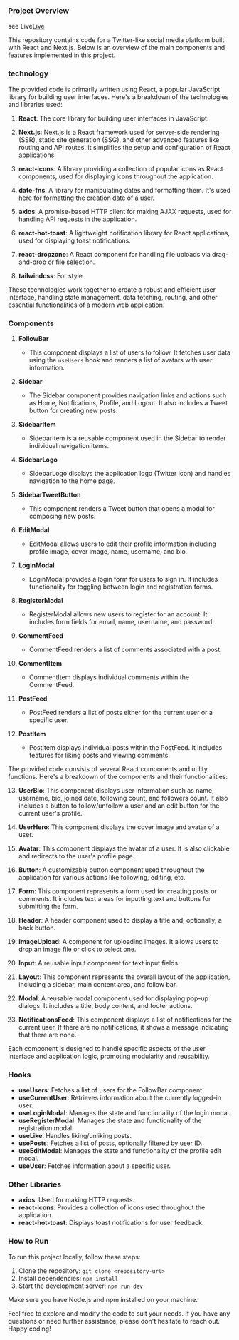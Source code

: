 ### Project Overview
see Live[Live](https://mytwitter-98j2.onrender.com)

This repository contains code for a Twitter-like social media platform built with React and Next.js. Below is an overview of the main components and features implemented in this project.

### technology
The provided code is primarily written using React, a popular JavaScript library for building user interfaces. Here's a breakdown of the technologies and libraries used:

1. **React**: The core library for building user interfaces in JavaScript.

2. **Next.js**: Next.js is a React framework used for server-side rendering (SSR), static site generation (SSG), and other advanced features like routing and API routes. It simplifies the setup and configuration of React applications.

3. **react-icons**: A library providing a collection of popular icons as React components, used for displaying icons throughout the application.

4. **date-fns**: A library for manipulating dates and formatting them. It's used here for formatting the creation date of a user.

5. **axios**: A promise-based HTTP client for making AJAX requests, used for handling API requests in the application.

6. **react-hot-toast**: A lightweight notification library for React applications, used for displaying toast notifications.

7. **react-dropzone**: A React component for handling file uploads via drag-and-drop or file selection.

8. **tailwindcss**: For style

These technologies work together to create a robust and efficient user interface, handling state management, data fetching, routing, and other essential functionalities of a modern web application.

### Components

1. **FollowBar**
   - This component displays a list of users to follow. It fetches user data using the `useUsers` hook and renders a list of avatars with user information.

2. **Sidebar**
   - The Sidebar component provides navigation links and actions such as Home, Notifications, Profile, and Logout. It also includes a Tweet button for creating new posts.

3. **SidebarItem**
   - SidebarItem is a reusable component used in the Sidebar to render individual navigation items.

4. **SidebarLogo**
   - SidebarLogo displays the application logo (Twitter icon) and handles navigation to the home page.

5. **SidebarTweetButton**
   - This component renders a Tweet button that opens a modal for composing new posts.

6. **EditModal**
   - EditModal allows users to edit their profile information including profile image, cover image, name, username, and bio.

7. **LoginModal**
   - LoginModal provides a login form for users to sign in. It includes functionality for toggling between login and registration forms.

8. **RegisterModal**
   - RegisterModal allows new users to register for an account. It includes form fields for email, name, username, and password.

9. **CommentFeed**
   - CommentFeed renders a list of comments associated with a post.

10. **CommentItem**
    - CommentItem displays individual comments within the CommentFeed.

11. **PostFeed**
    - PostFeed renders a list of posts either for the current user or a specific user.

12. **PostItem**
    - PostItem displays individual posts within the PostFeed. It includes features for liking posts and viewing comments.
   
  The provided code consists of several React components and utility functions. Here's a breakdown of the components and their functionalities:

13. **UserBio**: This component displays user information such as name, username, bio, joined date, following count, and followers count. It also includes a button to follow/unfollow a user and an edit button for the current user's profile.

14. **UserHero**: This component displays the cover image and avatar of a user.

15. **Avatar**: This component displays the avatar of a user. It is also clickable and redirects to the user's profile page.

16. **Button**: A customizable button component used throughout the application for various actions like following, editing, etc.

17. **Form**: This component represents a form used for creating posts or comments. It includes text areas for inputting text and buttons for submitting the form.

18. **Header**: A header component used to display a title and, optionally, a back button.

19. **ImageUpload**: A component for uploading images. It allows users to drop an image file or click to select one.

20. **Input**: A reusable input component for text input fields.

21. **Layout**: This component represents the overall layout of the application, including a sidebar, main content area, and follow bar.

22. **Modal**: A reusable modal component used for displaying pop-up dialogs. It includes a title, body content, and footer actions.

23. **NotificationsFeed**: This component displays a list of notifications for the current user. If there are no notifications, it shows a message indicating that there are none.

Each component is designed to handle specific aspects of the user interface and application logic, promoting modularity and reusability.

### Hooks

- **useUsers**: Fetches a list of users for the FollowBar component.
- **useCurrentUser**: Retrieves information about the currently logged-in user.
- **useLoginModal**: Manages the state and functionality of the login modal.
- **useRegisterModal**: Manages the state and functionality of the registration modal.
- **useLike**: Handles liking/unliking posts.
- **usePosts**: Fetches a list of posts, optionally filtered by user ID.
- **useEditModal**: Manages the state and functionality of the profile edit modal.
- **useUser**: Fetches information about a specific user.

### Other Libraries

- **axios**: Used for making HTTP requests.
- **react-icons**: Provides a collection of icons used throughout the application.
- **react-hot-toast**: Displays toast notifications for user feedback.

### How to Run

To run this project locally, follow these steps:

1. Clone the repository: `git clone <repository-url>`
2. Install dependencies: `npm install`
3. Start the development server: `npm run dev`

Make sure you have Node.js and npm installed on your machine.

Feel free to explore and modify the code to suit your needs. If you have any questions or need further assistance, please don't hesitate to reach out. Happy coding!
